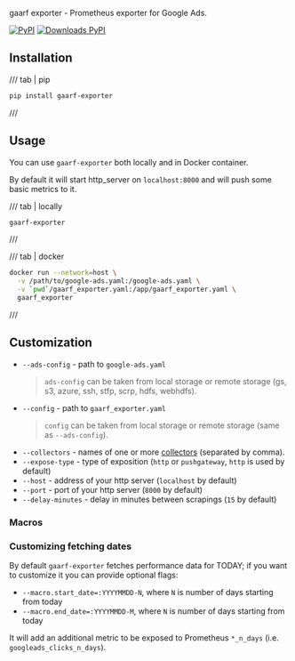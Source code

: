 gaarf exporter - Prometheus exporter for Google Ads.

[![PyPI](https://img.shields.io/pypi/v/gaarf-exporter?logo=pypi&logoColor=white&style=flat-square)](https://pypi.org/project/gaarf-exporter)
[![Downloads PyPI](https://img.shields.io/pypi/dw/gaarf-exporter?logo=pypi)](https://pypi.org/project/gaarf-exporter/)

## Installation

/// tab | pip
```bash
pip install gaarf-exporter
```
///

## Usage

You can use `gaarf-exporter` both locally and in Docker container.

By default it will start http_server on `localhost:8000` and will push some basic metrics to it.

/// tab | locally
```bash
gaarf-exporter
```
///

/// tab | docker

```bash
docker run --network=host \
  -v /path/to/google-ads.yaml:/google-ads.yaml \
  -v `pwd`/gaarf_exporter.yaml:/app/gaarf_exporter.yaml \
  gaarf_exporter
```
///


## Customization

* `--ads-config` - path to `google-ads.yaml`
  >  `ads-config` can be taken from local storage or remote storage (gs, s3, azure, ssh, stfp, scrp, hdfs, webhdfs).
* `--config` - path to `gaarf_exporter.yaml`
  >  `config` can be taken from local storage or remote storage (same as `--ads-config`).
* `--collectors` - names of one or more [collectors](collectors.md) (separated by comma).
* `--expose-type` - type of exposition (`http` or `pushgateway`, `http` is used by default)
* `--host` - address of your http server (`localhost` by default)
* `--port` - port of your http server (`8000` by default)
* `--delay-minutes` - delay in minutes between scrapings (`15` by default)

### Macros

### Customizing fetching dates

By default `gaarf-exporter` fetches performance data for TODAY; if you want to
customize it you can provide optional flags:
* `--macro.start_date=:YYYYMMDD-N`, where `N` is number of days starting from today
* `--macro.end_date=:YYYYMMDD-M`, where `N` is number of days starting from today

It will add an additional metric to be exposed to Prometheus `*_n_days` (i.e.
`googleads_clicks_n_days`).
